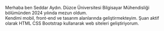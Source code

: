 Merhaba ben Seddar Aydın. Düzce Üniversitesi Bilgisayar Mühendisliği bölümünden 2024 yılında mezun oldum. <br>
Kendimi mobil, front-end ve tasarım alanlarında geliştirmekteyim.
Şuan aktif olarak HTML CSS Bootstrap kullanarak web siteleri geliştiriyorum.
